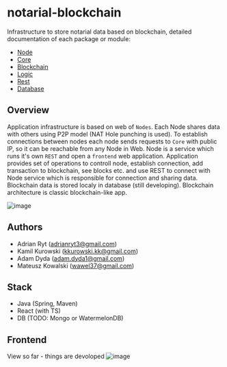 # notarial-blockchain
Infrastructure to store notarial data based on blockchain, detailed documentation of each package or module:
- [Node](https://github.com/wiet-industries/notarial-blockchain/tree/master/src/main/java/node)
- [Core](https://github.com/wiet-industries/notarial-blockchain/tree/master/src/main/java/core)
- [Blockchain](https://github.com/wiet-industries/notarial-blockchain/tree/master/src/main/java/blockchain)
- [Logic](https://github.com/wiet-industries/notarial-blockchain/tree/master/src/main/java/logic)
- [Rest](https://github.com/wiet-industries/notarial-blockchain/tree/master/src/main/java/rest)
- [Database](https://upload.wikimedia.org/wikipedia/en/9/9a/Trollface_non-free.png)

## Overview
Application infrastructure is based on web of `Nodes`. Each Node shares data with others using P2P model (NAT Hole punching is used). To establish connections between nodes each node sends requests to `Core` with public IP, so it can be reachable from any Node in Web. Node is a service which runs it's own `REST` and open a `frontend` web application. Application provides set of operations to controll node, establish connection, add transaction to blockchain, see blocks etc. and use REST to connect with Node service which is responsible for connection and sharing data. Blockchain data is stored localy in database (still developing). Blockchain architecture is classic blockchain-like app.

![image](https://user-images.githubusercontent.com/30171233/145886543-ded726b2-d6fd-46f2-a1b2-15baa2ddee06.png)


## Authors
- Adrian Ryt (adrianryt3@gmail.com)
- Kamil Kurowski (kkurowski.kk@gmail.com)
- Adam Dyda (adam.dyda1@gmail.com)
- Mateusz Kowalski (wawel37@gmail.com)


## Stack
- Java (Spring, Maven)
- React (with TS)
- DB (TODO: Mongo or WatermelonDB)

## Frontend

View so far - things are devoloped
![image](https://user-images.githubusercontent.com/30171233/145889620-1eea8a77-bf64-4f1e-9842-e51a871f386c.png)

